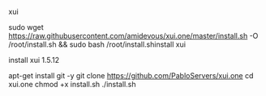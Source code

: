 xui

sudo wget https://raw.githubusercontent.com/amidevous/xui.one/master/install.sh -O /root/install.sh && sudo bash /root/install.shinstall xui

install xui 1.5.12

apt-get install git -y
git clone https://github.com/PabloServers/xui.one
cd xui.one
chmod +x install.sh
./install.sh
